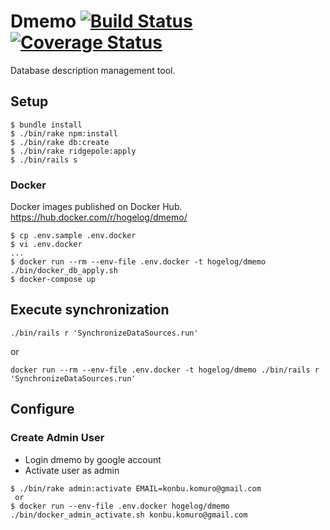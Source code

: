 # Dmemo [![Build Status](https://semaphoreci.com/api/v1/hogelog/dmemo/branches/master/badge.svg)](https://semaphoreci.com/hogelog/dmemo) [![Coverage Status](https://coveralls.io/repos/github/hogelog/dmemo/badge.svg?branch=master)](https://coveralls.io/github/hogelog/dmemo?branch=master)
Database description management tool.


## Setup
```
$ bundle install
$ ./bin/rake npm:install
$ ./bin/rake db:create
$ ./bin/rake ridgepole:apply
$ ./bin/rails s
```

### Docker

Docker images published on Docker Hub.
https://hub.docker.com/r/hogelog/dmemo/

```
$ cp .env.sample .env.docker
$ vi .env.docker
...
$ docker run --rm --env-file .env.docker -t hogelog/dmemo ./bin/docker_db_apply.sh
$ docker-compose up
```

## Execute synchronization
```
./bin/rails r 'SynchronizeDataSources.run'
```

or

```
docker run --rm --env-file .env.docker -t hogelog/dmemo ./bin/rails r 'SynchronizeDataSources.run'
```


## Configure
### Create Admin User
- Login dmemo by google account
- Activate user as admin
```
$ ./bin/rake admin:activate EMAIL=konbu.komuro@gmail.com
 or
$ docker run --env-file .env.docker hogelog/dmemo ./bin/docker_admin_activate.sh konbu.komuro@gmail.com
```

